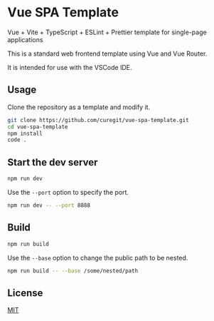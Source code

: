 # Vue SPA Template

Vue + Vite + TypeScript + ESLint + Prettier template for single-page applications

This is a standard web frontend template using Vue and Vue Router.

It is intended for use with the VSCode IDE.

## Usage

Clone the repository as a template and modify it.

```sh
git clone https://github.com/curegit/vue-spa-template.git
cd vue-spa-template
npm install
code .
```

## Start the dev server

```sh
npm run dev
```

Use the `--port` option to specify the port.

```sh
npm run dev -- --port 8888
```

## Build

```sh
npm run build
```

Use the `--base` option to change the public path to be nested.

```sh
npm run build -- --base /some/nested/path
```

## License

[MIT](LICENSE)
